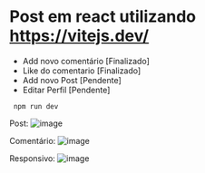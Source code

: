 # Post em react utilizando https://vitejs.dev/

 - Add novo comentário [Finalizado]
- Like do comentario 	[Finalizado]
- Add novo Post		    [Pendente]
- Editar Perfil 	    [Pendente]

```
 npm run dev
```

Post:
![image](https://user-images.githubusercontent.com/47642347/211412004-9670c876-d711-4475-b173-8003e09eda8f.png)

Comentário:
![image](https://user-images.githubusercontent.com/47642347/211412116-174dca58-88b2-422b-9cca-e5c0f13b9a18.png)

Responsivo:
![image](https://user-images.githubusercontent.com/47642347/211413056-b52a2408-7fee-4261-98c3-06969b1476d9.png)

